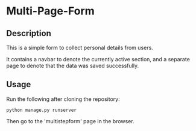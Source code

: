 # Multi-Page-Form

## Description
This is a simple form to collect personal details from users.

It contains a navbar to denote the currently active section, and a separate page to denote that the data was saved successfully.

## Usage
Run the following after cloning the repository:

```python manage.py runserver```

Then go to the 'multistepform' page in the browser.
